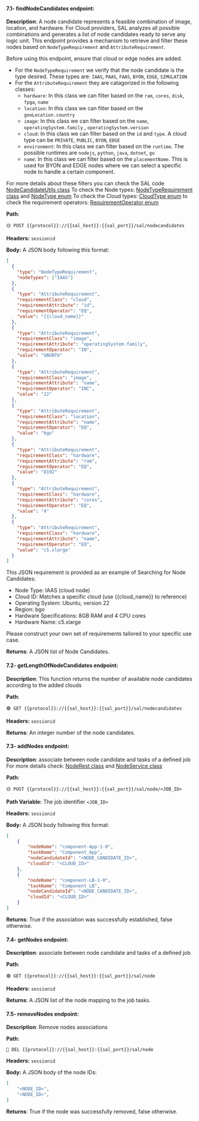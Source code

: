 #### 7.1- findNodeCandidates endpoint:

**Description**:
A node candidate represents a feasible combination of image, location, and hardware. For Cloud providers, SAL analyzes all possible combinations and generates a list of node candidates ready to serve any logic unit. This endpoint provides a mechanism to retrieve and filter these nodes based on `NodeTypeRequirement` and `AttributeRequirement`.

Before using this endpoint, ensure that cloud or edge nodes are added.

*   For the `NodeTypeRequirement` we verify that the node candidate is the type desired. These types are: `IAAS`, `PAAS`, `FAAS`, `BYON`, `EDGE`, `SIMULATION`
*   For the `AttributeRequirement` they are catagorized in the following classes:
    *   `hardware`: In this class we can filter based on the `ram`, `cores`, `disk`, `fpga`, `name`
    *   `location`: In this class we can filter based on the `geoLocation.country`
    *   `image`: In this class we can filter based on the  `name`, `operatingSystem.family` , `operatingSystem.version`
    *   `cloud`: In this class we can filter based on the `id` and `type`. A cloud type can be `PRIVATE`, `PUBLIC`, `BYON`, `EDGE`
    *   `environment`: In this class we can filter based on the `runtime`. The possible runtimes are `nodejs`, `python`, `java`, `dotnet`, `go`
    *   `name`: In this class we can filter based on the `placementName`. This is used for BYON and EDGE nodes where we can select a specific node to handle a certain component.

For more details about these filters you can check the SAL code [NodeCandidateUtils class](https://github.com/ow2-proactive/scheduling-abstraction-layer/blob/master/sal-service/src/main/java/org/ow2/proactive/sal/service/nc/NodeCandidateUtils.java) To check the Node types: [NodeTypeRequirement class](https://github.com/ow2-proactive/scheduling-abstraction-layer/blob/master/sal-common/src/main/java/org/ow2/proactive/sal/model/NodeTypeRequirement.java) and [NodeType enum](https://github.com/ow2-proactive/scheduling-abstraction-layer/blob/master/sal-common/src/main/java/org/ow2/proactive/sal/model/NodeType.java) To check the Cloud types: [CloudType enum](https://github.com/ow2-proactive/scheduling-abstraction-layer/blob/master/sal-common/src/main/java/org/ow2/proactive/sal/model/CloudType.java) to check the requirement operators: [RequirementOperator enum](https://github.com/ow2-proactive/scheduling-abstraction-layer/blob/master/sal-common/src/main/java/org/ow2/proactive/sal/model/RequirementOperator.java)

**Path**:

```url
🟡 POST {{protocol}}://{{sal_host}}:{{sal_port}}/sal/nodecandidates
```

**Headers:** `sessionid`

**Body:** A JSON body following this format:

```json
[
  {
    "type": "NodeTypeRequirement",
    "nodeTypes": ["IAAS"]
  },
  {
    "type": "AttributeRequirement",
    "requirementClass": "cloud",
    "requirementAttribute": "id",
    "requirementOperator": "EQ",
    "value": "{{cloud_name}}"
  },
  {
    "type": "AttributeRequirement",
    "requirementClass": "image",
    "requirementAttribute": "operatingSystem.family",
    "requirementOperator": "IN",
    "value": "UBUNTU"
  },
  {
    "type": "AttributeRequirement",
    "requirementClass": "image",
    "requirementAttribute": "name",
    "requirementOperator": "INC",
    "value": "22"
  },
  {
    "type": "AttributeRequirement",
    "requirementClass": "location",
    "requirementAttribute": "name",
    "requirementOperator": "EQ",
    "value": "bgo"
  },
  {
    "type": "AttributeRequirement",
    "requirementClass": "hardware",
    "requirementAttribute": "ram",
    "requirementOperator": "EQ",
    "value": "8192"
  },
  {
    "type": "AttributeRequirement",
    "requirementClass": "hardware",
    "requirementAttribute": "cores",
    "requirementOperator": "EQ",
    "value": "4"
  },
  {
    "type": "AttributeRequirement",
    "requirementClass": "hardware",
    "requirementAttribute": "name",
    "requirementOperator": "EQ",
    "value": "c5.xlarge"
  }
]
```
This JSON requirement is provided as an example of Searching for Node Candidates:
- Node Type: IAAS (cloud node)
- Cloud ID: Matches a specific cloud (use {{cloud_name}} to reference)
- Operating System: Ubuntu, version 22
- Region: bgo
- Hardware Specifications: 8GB RAM and 4 CPU cores
- Hardware Name: c5.xlarge

Please construct your own set of requirements tailored to your specific use case.


**Returns**: A JSON list of Node Candidates.

#### 7.2- getLengthOfNodeCandidates endpoint:

**Description**: This function returns the number of available node candidates according to the added clouds

**Path**:

```url
🟢 GET {{protocol}}://{{sal_host}}:{{sal_port}}/sal/nodecandidates
```

**Headers:** `sessionid`

**Returns**: An integer number of the node candidates.

#### 7.3- addNodes endpoint:

**Description**: associate between node candidate and tasks of a defined job For more details check: [NodeRest class](https://github.com/ow2-proactive/scheduling-abstraction-layer/blob/master/sal-service/src/main/java/org/ow2/proactive/sal/service/rest/NodeRest.java) and [NodeService class](https://github.com/ow2-proactive/scheduling-abstraction-layer/blob/master/sal-service/src/main/java/org/ow2/proactive/sal/service/service/NodeService.java)

**Path**:

```url
🟡 POST {{protocol}}://{{sal_host}}:{{sal_port}}/sal/node/<JOB_ID>
```

**Path Variable:** The job identifier `<JOB_ID>`

**Headers:** `sessionid`

**Body:** A JSON body following this format:

```json
[
    {
        "nodeName": "component-App-1-0",
        "taskName": "Component_App",
        "nodeCandidateId": "<NODE_CANDIDATE_ID>",
        "cloudId": "<CLOUD_ID>"
    },
    {
        "nodeName": "component-LB-1-0",
        "taskName": "Component_LB",
        "nodeCandidateId": "<NODE_CANDIDATE_ID>",
        "cloudId": "<CLOUD_ID>"
    }
]
```

**Returns**: True if the association was successfully established, false otherwise.

#### 7.4- getNodes endpoint:

**Description**: associate between node candidate and tasks of a defined job

**Path**:

```url
🟢 GET {{protocol}}://{{sal_host}}:{{sal_port}}/sal/node
```

**Headers:** `sessionid`

**Returns**: A JSON list of the node mapping to the job tasks.

#### 7.5- removeNodes endpoint:

**Description**: Remove nodes associations

**Path**:

```url
🔴 DEL {{protocol}}://{{sal_host}}:{{sal_port}}/sal/node
```

**Headers:** `sessionid`

**Body:** A JSON body of the node IDs:

```json
[
    "<NODE_ID>",
    "<NODE_ID>",
]
```

**Returns**: True if the node was successfully removed, false otherwise.
